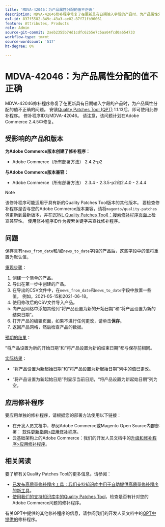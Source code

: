 ```yaml
---
title: 'MDVA-42046：为产品属性分配的值不正确'
description: MDVA-42046修补程序修复了在更新具有日期输入字段的产品时，为产品属性分配的值不正确的问题。 安装[Quality Patches Tool (QPT)](/help/announcements/adobe-commerce-announcements/magento-quality-patches-released-new-tool-to-self-serve-quality-patches.md) 1.1.13后，即可使用此修补程序。 修补程序ID为MDVA-42046。 请注意，该问题计划在Adobe Commerce 2.4.5中修复。
exl-id: 837f5582-849c-43a3-ae02-87f71fb96061
feature: Attributes, Products
role: Admin
source-git-commit: 2aeb2355b74d1cdfc62b5e7c5aa04fcd0a654733
workflow-type: tm+mt
source-wordcount: '517'
ht-degree: 0%

---
```


# MDVA-42046：为产品属性分配的值不正确

MDVA-42046修补程序修复了在更新具有日期输入字段的产品时，为产品属性分配的值不正确的问题。 安装[Quality Patches Tool (QPT)](/help/announcements/adobe-commerce-announcements/magento-quality-patches-released-new-tool-to-self-serve-quality-patches.md) 1.1.13后，即可使用此修补程序。 修补程序ID为MDVA-42046。 请注意，该问题计划在Adobe Commerce 2.4.5中修复。

## 受影响的产品和版本

**为Adobe Commerce版本创建了修补程序：**

* Adobe Commerce（所有部署方法） 2.4.2-p2

**与Adobe Commerce版本兼容：**

* Adobe Commerce（所有部署方法） 2.3.4 - 2.3.5-p2和2.4.0 - 2.4.4

>[!NOTE]
>
>该修补程序可能适用于具有新的Quality Patches Tool版本的其他版本。 要检查修补程序是否与您的Adobe Commerce版本兼容，请将`magento/quality-patches`包更新到最新版本，并在[[!DNL Quality Patches Tool]：搜索修补程序页面](https://experienceleague.adobe.com/tools/commerce-quality-patches/index.html)上检查兼容性。 使用修补程序ID作为搜索关键字来查找修补程序。

## 问题

保存具有`news_from_date`和/或`news_to_date`字段的产品后，这些字段中的值将重置为默认值。

<u>重现步骤</u>：

1. 创建一个简单的产品。
1. 导出在第一步中创建的产品。
1. 在导出的CSV文件中，在`news_from_date`和`news_to_date`字段中放置一些值。 例如，2021-05-15和2021-06-18。
1. 使用修改后的CSV文件导入产品。
1. 向产品网格中添加其他列“将产品设置为新的开始日期”和“将产品设置为新的结束日期”。
1. 打开产品的编辑页面，如果不进行任何更改，请单击&#x200B;**保存**。
1. 返回产品网格，然后检查产品的数据。

<u>预期的结果</u>：

“将产品设置为新的开始日期”和“将产品设置为新的结束日期”都与保存前相同。

<u>实际结果</u>：

* “将产品设置为新起始日期”和“将产品设置为新起始日期”列中的值已更改。

* “将产品设置为新起始日期”列显示当前日期，“将产品设置为新起始日期”列为空。

## 应用修补程序

要应用单独的修补程序，请根据您的部署方法使用以下链接：

* 在开发人员文档中，参阅Adobe Commerce或Magento Open Source内部部署： [软件更新指南>应用修补程序](https://experienceleague.adobe.com/en/docs/commerce-operations/tools/quality-patches-tool/usage)。
* 云基础架构上的Adobe Commerce：我们的开发人员文档中的[升级和修补程序>应用修补程序](https://experienceleague.adobe.com/en/docs/commerce-cloud-service/user-guide/develop/upgrade/apply-patches)。

## 相关阅读

要了解有关Quality Patches Tool的更多信息，请参阅：

* [已发布高质量修补程序工具：我们支持知识库中用于自助提供高质量修补程序的新工具](/help/announcements/adobe-commerce-announcements/magento-quality-patches-released-new-tool-to-self-serve-quality-patches.md)。
* [使用我们的支持知识库中的Quality Patches Tool](/help/support-tools/patches-available-in-qpt-tool/check-patch-for-magento-issue-with-magento-quality-patches.md)，检查是否有针对您的Adobe Commerce问题的修补程序。

有关QPT中提供的其他修补程序的信息，请参阅我们的开发人员文档中的[QPT中提供的](https://experienceleague.adobe.com/tools/commerce-quality-patches/index.html)修补程序。
